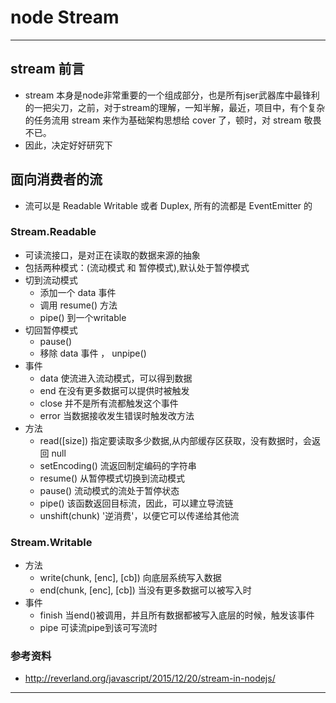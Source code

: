 # node Stream
---
## stream 前言
  - stream 本身是node非常重要的一个组成部分，也是所有jser武器库中最锋利的一把尖刀，之前，对于stream的理解，一知半解，最近，项目中，有个复杂的任务流用 stream 来作为基础架构思想给 cover 了，顿时，对 stream 敬畏不已。
  - 因此，决定好好研究下

## 面向消费者的流
  - 流可以是 Readable Writable 或者 Duplex, 所有的流都是 EventEmitter 的

### Stream.Readable
  - 可读流接口，是对正在读取的数据来源的抽象
  - 包括两种模式：(流动模式 和 暂停模式),默认处于暂停模式
  - 切到流动模式
    - 添加一个 data 事件
    - 调用 resume() 方法
    - pipe() 到一个writable
  - 切回暂停模式
    - pause()
    - 移除 data 事件 ， unpipe()
  - 事件
    - data 使流进入流动模式，可以得到数据
    - end 在没有更多数据可以提供时被触发
    - close 并不是所有流都触发这个事件
    - error 当数据接收发生错误时触发改方法
  - 方法
    - read([size]) 指定要读取多少数据,从内部缓存区获取，没有数据时，会返回 null
    - setEncoding() 流返回制定编码的字符串
    - resume() 从暂停模式切换到流动模式
    - pause() 流动模式的流处于暂停状态
    - pipe() 该函数返回目标流，因此，可以建立导流链
    - unshift(chunk) '逆消费'，以便它可以传递给其他流

### Stream.Writable
  - 方法
    - write(chunk, [enc], [cb]) 向底层系统写入数据
    - end(chunk, [enc], [cb]) 当没有更多数据可以被写入时
  - 事件
    - finish 当end()被调用，并且所有数据都被写入底层的时候，触发该事件
    - pipe 可读流pipe到该可写流时

### 参考资料
  - http://reverland.org/javascript/2015/12/20/stream-in-nodejs/
----